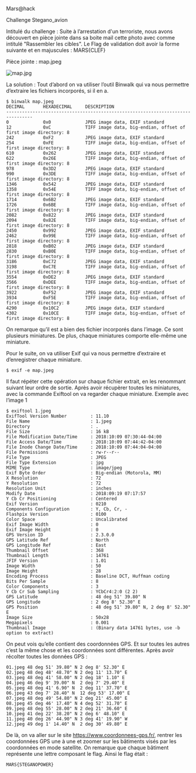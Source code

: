 Mars@hack

Challenge Stegano_avion


Intitulé du challenge :
Suite à l’arrestation d'un terroriste, nous avons découvert en pièce jointe dans sa boite mail cette photo avec comme intitulé "Rassembler les cibles".
Le Flag de validation doit avoir la forme suivante et en majuscules : MARS{CLEF}

Pièce jointe : map.jpeg


![map.jpg](https://www.google.fr/images/srpr/logo11w.png)


La solution :
Tout d’abord on va utiliser l’outil Binwalk qui va nous permettre d’extraire les fichiers incorporés, si il en a.

```
$ binwalk map.jpeg
DECIMAL       HEXADECIMAL     DESCRIPTION
--------------------------------------------------------------------------------
0             0x0             JPEG image data, EXIF standard
12            0xC             TIFF image data, big-endian, offset of first image directory: 8
242           0xF2            JPEG image data, EXIF standard
254           0xFE            TIFF image data, big-endian, offset of first image directory: 8
610           0x262           JPEG image data, EXIF standard
622           0x26E           TIFF image data, big-endian, offset of first image directory: 8
978           0x3D2           JPEG image data, EXIF standard
990           0x3DE           TIFF image data, big-endian, offset of first image directory: 8
1346          0x542           JPEG image data, EXIF standard
1358          0x54E           TIFF image data, big-endian, offset of first image directory: 8
1714          0x6B2           JPEG image data, EXIF standard
1726          0x6BE           TIFF image data, big-endian, offset of first image directory: 8
2082          0x822           JPEG image data, EXIF standard
2094          0x82E           TIFF image data, big-endian, offset of first image directory: 8
2450          0x992           JPEG image data, EXIF standard
2462          0x99E           TIFF image data, big-endian, offset of first image directory: 8
2818          0xB02           JPEG image data, EXIF standard
2830          0xB0E           TIFF image data, big-endian, offset of first image directory: 8
3186          0xC72           JPEG image data, EXIF standard
3198          0xC7E           TIFF image data, big-endian, offset of first image directory: 8
3554          0xDE2           JPEG image data, EXIF standard
3566          0xDEE           TIFF image data, big-endian, offset of first image directory: 8
3922          0xF52           JPEG image data, EXIF standard
3934          0xF5E           TIFF image data, big-endian, offset of first image directory: 8
4290          0x10C2          JPEG image data, EXIF standard
4302          0x10CE          TIFF image data, big-endian, offset of first image directory: 8
```
On remarque qu’il est a bien des fichier incorporés dans l’image. Ce sont plusieurs miniatures.
De plus, chaque miniatures comporte elle-même une miniature.

Pour le suite, on va utiliser Exif qui va nous permettre d’extraire et d’enregistrer chaque miniature.


```
$ exif -e map.jpeg
```
Il faut répéter cette opération sur chaque fichier extrait, en les renommant suivant leur ordre de sortie.
Après avoir récupèrer toutes les miniatures, avec la commande Exiftool on va regarder chaque miniature.
Exemple avec l’image 1
```
$ exiftool 1.jpeg
ExifTool Version Number         : 11.10
File Name                       : 1.jpeg
Directory                       : .
File Size                       : 16 kB
File Modification Date/Time     : 2018:10:09 07:30:44-04:00
File Access Date/Time           : 2018:10:09 07:44:42-04:00
File Inode Change Date/Time     : 2018:10:09 07:44:04-04:00
File Permissions                : rw-r--r--
File Type                       : JPEG
File Type Extension             : jpg
MIME Type                       : image/jpeg
Exif Byte Order                 : Big-endian (Motorola, MM)
X Resolution                    : 72
Y Resolution                    : 72
Resolution Unit                 : inches
Modify Date                     : 2018:09:19 07:17:57
Y Cb Cr Positioning             : Centered
Exif Version                    : 0210
Components Configuration        : Y, Cb, Cr, -
Flashpix Version                : 0100
Color Space                     : Uncalibrated
Exif Image Width                : 0
Exif Image Height               : 0
GPS Version ID                  : 2.3.0.0
GPS Latitude Ref                : North
GPS Longitude Ref               : East
Thumbnail Offset                : 368
Thumbnail Length                : 14761
JFIF Version                    : 1.01
Image Width                     : 50
Image Height                    : 28
Encoding Process                : Baseline DCT, Huffman coding
Bits Per Sample                 : 8
Color Components                : 3
Y Cb Cr Sub Sampling            : YCbCr4:2:0 (2 2)
GPS Latitude                    : 48 deg 51' 39.80" N
GPS Longitude                   : 2 deg 8' 52.30" E
GPS Position                    : 48 deg 51' 39.80" N, 2 deg 8' 52.30" E
Image Size                      : 50x28
Megapixels                      : 0.001
Thumbnail Image                 : (Binary data 14761 bytes, use -b option to extract)
```
On peut vois qu’elle contient des coordonnées GPS. Et sur toutes les autres c’est la même chose et les coordonnées sont différentes.
Après avoir récolter toutes les données GPS :
```
01.jpeg	48 deg 51' 39.80" N	2 deg 8' 52.30" E
02.jpeg	48 deg 48' 48.70" N	2 deg 11' 13.70" E
03.jpeg	48 deg 41' 58.00" N	2 deg 18' 1.10" E
04.jpeg	46 deg 9' 39.00" N	2 deg 7' 29.40" E
05.jpeg	48 deg 41' 6.90" N	2 deg 11' 37.70" E
06.jpeg	43 deg 7' 28.40" N	12 deg 53' 17.00" E
07.jpeg	48 deg 49' 54.80" N	2 deg 21' 45.00" E
08.jpeg	45 deg 46' 17.40" N	4 deg 52' 31.70" E
09.jpeg	48 deg 55' 28.00" N	2 deg 21' 36.60" E
10.jpeg	41 deg 22' 38.20" N	2 deg 6' 48.10" E
11.jpeg	40 deg 26' 44.90" N	3 deg 41' 19.90" W     
12.jpeg	49 deg 1' 14.40" N	2 deg 30' 49.80" E
```
De là, on va aller sur le site https://www.coordonnees-gps.fr/, rentrer les coordonnées GPS une à une et zoomer sur les bâtiments visés par les coordonnées en mode satellite.
On remarque que chaque bâtiment représente une lettre composant le flag.
Ainsi le flag était : 
```
MARS{STEGANOPOWER}
```
